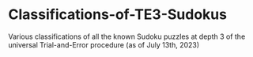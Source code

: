 # Classifications-of-TE3-Sudokus
 Various classifications of all the known Sudoku puzzles at depth 3 of the universal Trial-and-Error procedure (as of July 13th, 2023)
